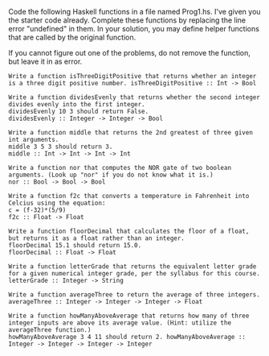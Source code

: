 Code the following Haskell functions in a file named Prog1.hs. I've given you the starter code already. Complete these functions by replacing the line error "undefined" in them. In your solution, you may define helper functions that are called by the original function.

If you cannot figure out one of the problems, do not remove the function, but leave it in as error.

    Write a function isThreeDigitPositive that returns whether an integer is a three digit positive number. isThreeDigitPositive :: Int -> Bool

    Write a function dividesEvenly that returns whether the second integer divides evenly into the first integer.
    dividesEvenly 10 3 should return False.
    dividesEvenly :: Integer -> Integer -> Bool

    Write a function middle that returns the 2nd greatest of three given int arguments.
    middle 3 5 3 should return 3.
    middle :: Int -> Int -> Int -> Int

    Write a function nor that computes the NOR gate of two boolean arguments. (Look up "nor" if you do not know what it is.)
    nor :: Bool -> Bool -> Bool

    Write a function f2c that converts a temperature in Fahrenheit into Celcius using the equation:
    c = (f-32)*(5/9)
    f2c :: Float -> Float

    Write a function floorDecimal that calculates the floor of a float, but returns it as a float rather than an integer.
    floorDecimal 15.1 should return 15.0.
    floorDecimal :: Float -> Float

    Write a function letterGrade that returns the equivalent letter grade for a given numerical integer grade, per the syllabus for this course.
    letterGrade :: Integer -> String

    Write a function averageThree to return the average of three integers.
    averageThree :: Integer -> Integer -> Integer -> Float

    Write a function howManyAboveAverage that returns how many of three integer inputs are above its average value. (Hint: utilize the averageThree function.)
    howManyAboveAverage 3 4 11 should return 2. howManyAboveAverage :: Integer -> Integer -> Integer -> Integer
